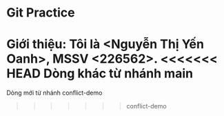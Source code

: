 # Git Practice
Giới thiệu: Tôi là <Nguyễn Thị Yến Oanh>, MSSV <226562>.
<<<<<<< HEAD
Dòng khác từ nhánh main
=======
Dòng mới từ nhánh conflict-demo
>>>>>>> conflict-demo
